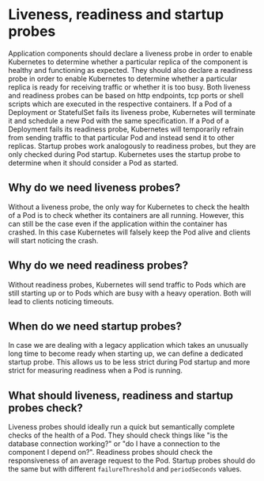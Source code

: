 # Liveness, readiness and startup probes

Application components should declare a liveness probe in order to enable Kubernetes to determine whether a particular replica of the component is healthy and functioning as expected. They should also declare a readiness probe in order to enable Kubernetes to determine whether a particular replica is ready for receiving traffic or whether it is too busy. Both liveness and readiness probes can be based on http endpoints, tcp ports or shell scripts which are executed in the respective containers. If a Pod of a Deployment or StatefulSet fails its liveness probe, Kubernetes will terminate it and schedule a new Pod with the same specification. If a Pod of a Deployment fails its readiness probe, Kubernetes will temporarily refrain from sending traffic to that particular Pod and instead send it to other replicas. Startup probes work analogously to readiness probes, but they are only checked during Pod startup. Kubernetes uses the startup probe to determine when it should consider a Pod as started.

## Why do we need liveness probes?

Without a liveness probe, the only way for Kubernetes to check the health of a Pod is to check whether its containers are all running. However, this can still be the case even if the application within the container has crashed. In this case Kubernetes will falsely keep the Pod alive and clients will start noticing the crash.

## Why do we need readiness probes?

Without readiness probes, Kubernetes will send traffic to Pods which are still starting up or to Pods which are busy with a heavy operation. Both will lead to clients noticing timeouts.

## When do we need startup probes?

In case we are dealing with a legacy application which takes an unusually long time to become ready when starting up, we can define a dedicated startup probe. This allows us to be less strict during Pod startup and more strict for measuring readiness when a Pod is running.

## What should liveness, readiness and startup probes check?

Liveness probes should ideally run a quick but semantically complete checks of the health of a Pod. They should check things like "is the database connection working?" or "do I have a connection to the component I depend on?". Readiness probes should check the responsiveness of an average request to the Pod. Startup probes should do the same but with different `failureThreshold` and `periodSeconds` values.

